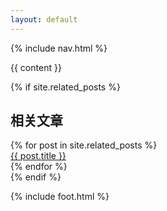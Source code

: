 ```yaml
---
layout: default
---
```

{% include nav.html %}

<div class="container">
  {{ content }}

  {% if site.related_posts %}
  <div class="row">
    <div class="box">
      <div class="row">
        <div class="col-lg-12">
          <h2>相关文章</h2>
        </div>
      </div>
      {% for post in site.related_posts %}
      <div class="row">
        <div class="col-lg-12">
          <a href="{{ post.url }}">{{ post.title }}</a>
        </div>
      </div>
      {% endfor %}
    </div>
  </div>
  {% endif %}
</div><!-- /.container -->

{% include foot.html %}
